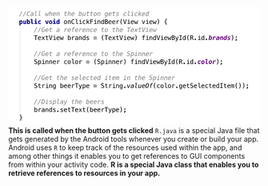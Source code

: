 ![](.guides/img/25rjava.png)
**This is called when the button gets clicked**
`R.java` is a special Java file that gets generated by the Android tools whenever you create or build your app.
Android uses `R` to keep track of the resources used within the app, and among other things it enables you to get references to GUI components from within your activity code.
**R is a special Java class that enables you to retrieve references to resources in your app.**
